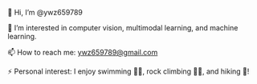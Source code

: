 👋 Hi, I’m @ywz659789

👀 I’m interested in computer vision, multimodal learning, and machine learning.

📫 How to reach me: [ywz659789@gmail.com](mailto:ywz659789@gmail.com)

⚡ Personal interest: I enjoy swimming 🏊‍♂️, rock climbing 🧗‍♂️, and hiking 🥾!

